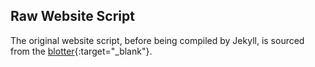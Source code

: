 ## Raw Website Script
The original website script, before being compiled by Jekyll, is sourced from the [blotter](https://github.com/blab/blotter){:target="_blank"}.